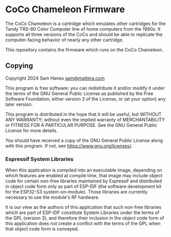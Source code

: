<!--
SPDX-FileCopyrightText: 2024 Sam Hanes <sam@maltera.com>
SPDX-License-Identifier: GPL-3.0-or-later
-->

# CoCo Chameleon Firmware

The CoCo Chameleon is a cartridge which emulates other cartridges for
the Tandy TRS-80 Color Computer line of home computers from the 1980s.
It supports all three versions of the CoCo and should be able to
replicate the computer-facing behavior of nearly any other cartridge.

This repository contains the firmware which runs on the CoCo Chameleon.

## Copying

Copyright 2024 Sam Hanes <sam@maltera.com>

This program is free software: you can redistribute it and/or modify it
under the terms of the GNU General Public License as published by the
Free Software Foundation, either version 3 of the License,
or (at your option) any later version.

This program is distributed in the hope that it will be useful,
but WITHOUT ANY WARRANTY; without even the implied warranty of
MERCHANTABILITY or FITNESS FOR A PARTICULAR PURPOSE.
See the GNU General Public License for more details.

You should have received a copy of the GNU General Public License along
with this program. If not, see <https://www.gnu.org/licenses/>.

### Espressif System Libraries

When this application is compiled into an executable image, depending
on which features are enabled at compile time, that image may include
object code for certain non-free libraries maintained by Espressif and
distributed in object code form only as part of ESP-IDF (the software
development kit for the ESP32-S3 system-on-module). Those libraries are
currently necessary to use the module's RF hardware.

It is our view as the authors of this application that such non-free
libraries which are part of ESP-IDF constitute System Libraries under
the terms of the GPL (version 3), and therefore their inclusion in
the object code form of this application does not create a conflict
with the terms of the GPL when that object code form is conveyed.
